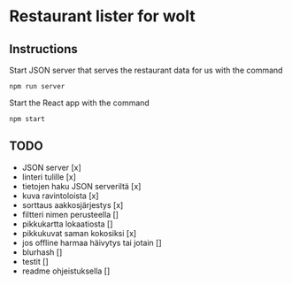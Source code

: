 # Restaurant lister for wolt

## Instructions

Start JSON server that serves the restaurant data for us with the command
```
npm run server
```

Start the React app with the command
```
npm start
```

## TODO

* JSON server [x]
* linteri tulille [x]
* tietojen haku JSON serveriltä [x]
* kuva ravintoloista [x]
* sorttaus aakkosjärjestys [x]
* filtteri nimen perusteella []
* pikkukartta lokaatiosta []
* pikkukuvat saman kokosiksi [x]
* jos offline harmaa häivytys tai jotain []
* blurhash []
* testit []
* readme ohjeistuksella []

